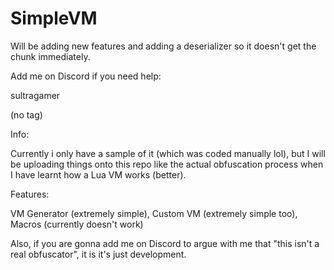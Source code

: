 # SimpleVM
Will be adding new features and adding a deserializer so it doesn't get the chunk immediately.

Add me on Discord if you need help:

sultragamer

(no tag)

Info:

Currently i only have a sample of it (which was coded manually lol), but I will be uploading things onto this repo like the actual obfuscation process when I have learnt how a Lua VM works (better).

Features:

VM Generator (extremely simple),
Custom VM (extremely simple too),
Macros (currently doesn't work)

Also, if you are gonna add me on Discord to argue with me that "this isn't a real obfuscator", it is it's just development.
